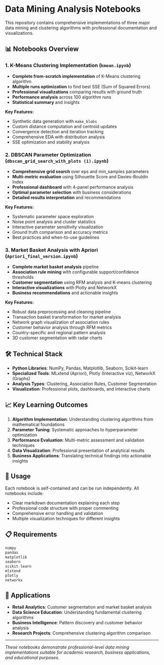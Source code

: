 # Data Mining Analysis Notebooks

This repository contains comprehensive implementations of three major data mining and clustering algorithms with professional documentation and visualizations.

## 📊 Notebooks Overview

### 1. **K-Means Clustering Implementation** (`kmean.ipynb`)
- **Complete from-scratch implementation** of K-Means clustering algorithm
- **Multiple runs optimization** to find best SSE (Sum of Squared Errors)
- **Professional visualizations** comparing results with ground truth
- **Performance analysis** across 100 algorithm runs
- **Statistical summary** and insights

**Key Features:**
- Synthetic data generation with `make_blobs`
- Custom distance computation and centroid updates
- Convergence detection and iteration tracking
- Comprehensive EDA with distribution analysis
- SSE optimization and stability analysis

### 2. **DBSCAN Parameter Optimization** (`dbscan_grid_search_with_plots (1).ipynb`)
- **Comprehensive grid search** over eps and min_samples parameters
- **Multi-metric evaluation** using Silhouette Score and Davies-Bouldin Index
- **Professional dashboard** with 4-panel performance analysis
- **Optimal parameter selection** with business considerations
- **Detailed results interpretation** and recommendations

**Key Features:**
- Systematic parameter space exploration
- Noise point analysis and cluster statistics
- Interactive parameter sensitivity visualization
- Ground truth comparison and accuracy metrics
- Best practices and when-to-use guidelines

### 3. **Market Basket Analysis with Apriori** (`Apriori_final_version.ipynb`)
- **Complete market basket analysis** pipeline
- **Association rule mining** with configurable support/confidence thresholds
- **Customer segmentation** using RFM analysis and K-means clustering
- **Interactive visualizations** with Plotly and NetworkX
- **Business recommendations** and actionable insights

**Key Features:**
- Robust data preprocessing and cleaning pipeline
- Transaction basket transformation for market analysis
- Network graph visualization of association rules
- Customer behavior analysis through RFM metrics
- Country-specific and regional pattern analysis
- 3D customer segmentation with radar charts

## 🛠️ Technical Stack

- **Python Libraries**: NumPy, Pandas, Matplotlib, Seaborn, Scikit-learn
- **Specialized Tools**: MLxtend (Apriori), Plotly (Interactive viz), NetworkX (Graphs)
- **Analysis Types**: Clustering, Association Rules, Customer Segmentation
- **Visualization**: Professional plots, dashboards, and interactive charts

## 📈 Key Learning Outcomes

1. **Algorithm Implementation**: Understanding clustering algorithms from mathematical foundations
2. **Parameter Tuning**: Systematic approaches to hyperparameter optimization
3. **Performance Evaluation**: Multi-metric assessment and validation techniques
4. **Data Visualization**: Professional presentation of analytical results
5. **Business Applications**: Translating technical findings into actionable insights

## 🚀 Usage

Each notebook is self-contained and can be run independently. All notebooks include:
- Clear markdown documentation explaining each step
- Professional code structure with proper commenting
- Comprehensive error handling and validation
- Multiple visualization techniques for different insights

## 📋 Requirements

```python
numpy
pandas
matplotlib
seaborn
scikit-learn
mlxtend
plotly
networkx
```

## 🎯 Applications

- **Retail Analytics**: Customer segmentation and market basket analysis
- **Data Science Education**: Understanding fundamental clustering algorithms
- **Business Intelligence**: Pattern discovery and customer behavior analysis
- **Research Projects**: Comprehensive clustering algorithm comparison

---

*These notebooks demonstrate professional-level data mining implementations suitable for academic research, business applications, and educational purposes.*
